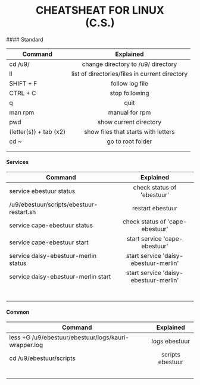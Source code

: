 <h1 style="text-align:center;">
CHEATSHEAT FOR LINUX <br>(C.S.)
</h1>
#### Standard

| Command        | Explained           
| ------------- |:-------------:
| cd /u9/             | change directory to /u9/ directory
| ll  | list of directories/files in current directory  
|SHIFT + F|follow log file
|CTRL + C|stop following
|q|quit
|man rpm|manual for rpm
|pwd|show current directory
|(letter(s)) + tab (x2)|show files that starts with letters
|cd ~|go to root folder
||
||



#### Services
| Command        | Explained           
| ------------- |:-------------:
|service ebestuur status| check status of 'ebestuur' 
|/u9/ebestuur/scripts/ebestuur-restart.sh|restart ebestuur
|service cape-ebestuur status|check status of 'cape-ebestuur'
|service cape-ebestuur start|start service 'cape-ebestuur'
|service daisy-ebestuur-merlin status| start service 'daisy-ebestuur-merlin'
|service daisy-ebestuur-merlin start| start service 'daisy-ebestuur-merlin'
||
||
||
||
||
||
||

#### Common
| Command        | Explained           
| ------------- |:-------------:
|less +G /u9/ebestuur/ebestuur/logs/kauri-wrapper.log|logs ebestuur
|cd /u9/ebestuur/scripts|scripts ebestuur
||
||
||
||
||